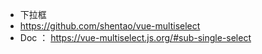 

- 下拉框
- https://github.com/shentao/vue-multiselect
- Doc ： https://vue-multiselect.js.org/#sub-single-select

